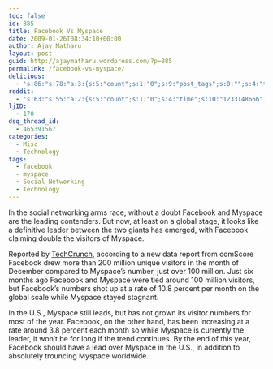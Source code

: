```yaml
---
toc: false
id: 885
title: Facebook Vs Myspace
date: 2009-01-26T08:34:10+00:00
author: Ajay Matharu
layout: post
guid: http://ajaymatharu.wordpress.com/?p=885
permalink: /facebook-vs-myspace/
delicious:
  - 's:86:"s:78:"a:3:{s:5:"count";s:1:"0";s:9:"post_tags";s:0:"";s:4:"time";s:10:"1233148658";}";";'
reddit:
  - 's:63:"s:55:"a:2:{s:5:"count";s:1:"0";s:4:"time";s:10:"1233148666";}";";'
ljID:
  - 170
dsq_thread_id:
  - 465391567
categories:
  - Misc
  - Technology
tags:
  - facebook
  - myspace
  - Social Networking
  - Technology
---
```

In the social networking arms race, without a doubt Facebook and Myspace are the leading contenders. But now, at least on a global stage, it looks like a definitive leader between the two giants has emerged, with Facebook claiming double the visitors of Myspace.

Reported by <a href="http://www.techcrunch.com/2009/01/22/facebook-now-nearly-twice-the-size-of-myspace-worldwide/" target="_blank">TechCrunch</a>, according to a new data report from comScore Facebook drew more than 200 million unique visitors in the month of December compared to Myspace&#8217;s number, just over 100 million. Just six months ago Facebook and Myspace were tied around 100 million visitors, but Facebook&#8217;s numbers shot up at a rate of 10.8 percent per month on the global scale while Myspace stayed stagnant.

In the U.S., Myspace still leads, but has not grown its visitor numbers for most of the year. Facebook, on the other hand, has been increasing at a rate around 3.8 percent each month so while Myspace is currently the leader, it won&#8217;t be for long if the trend continues. By the end of this year, Facebook should have a lead over Myspace in the U.S., in addition to absolutely trouncing Myspace worldwide.
